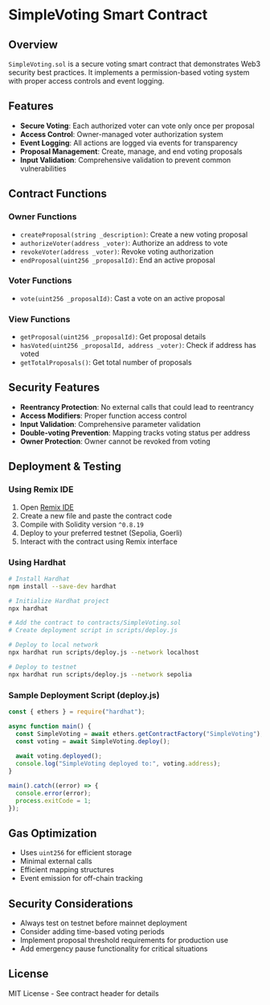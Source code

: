 # SimpleVoting Smart Contract

## Overview
`SimpleVoting.sol` is a secure voting smart contract that demonstrates Web3 security best practices. It implements a permission-based voting system with proper access controls and event logging.

## Features
- **Secure Voting**: Each authorized voter can vote only once per proposal
- **Access Control**: Owner-managed voter authorization system
- **Event Logging**: All actions are logged via events for transparency
- **Proposal Management**: Create, manage, and end voting proposals
- **Input Validation**: Comprehensive validation to prevent common vulnerabilities

## Contract Functions

### Owner Functions
- `createProposal(string _description)`: Create a new voting proposal
- `authorizeVoter(address _voter)`: Authorize an address to vote
- `revokeVoter(address _voter)`: Revoke voting authorization
- `endProposal(uint256 _proposalId)`: End an active proposal

### Voter Functions
- `vote(uint256 _proposalId)`: Cast a vote on an active proposal

### View Functions
- `getProposal(uint256 _proposalId)`: Get proposal details
- `hasVoted(uint256 _proposalId, address _voter)`: Check if address has voted
- `getTotalProposals()`: Get total number of proposals

## Security Features
- **Reentrancy Protection**: No external calls that could lead to reentrancy
- **Access Modifiers**: Proper function access control
- **Input Validation**: Comprehensive parameter validation
- **Double-voting Prevention**: Mapping tracks voting status per address
- **Owner Protection**: Owner cannot be revoked from voting

## Deployment & Testing

### Using Remix IDE
1. Open [Remix IDE](https://remix.ethereum.org/)
2. Create a new file and paste the contract code
3. Compile with Solidity version `^0.8.19`
4. Deploy to your preferred testnet (Sepolia, Goerli)
5. Interact with the contract using Remix interface

### Using Hardhat
```bash
# Install Hardhat
npm install --save-dev hardhat

# Initialize Hardhat project
npx hardhat

# Add the contract to contracts/SimpleVoting.sol
# Create deployment script in scripts/deploy.js

# Deploy to local network
npx hardhat run scripts/deploy.js --network localhost

# Deploy to testnet
npx hardhat run scripts/deploy.js --network sepolia
```

### Sample Deployment Script (deploy.js)
```javascript
const { ethers } = require("hardhat");

async function main() {
  const SimpleVoting = await ethers.getContractFactory("SimpleVoting");
  const voting = await SimpleVoting.deploy();
  
  await voting.deployed();
  console.log("SimpleVoting deployed to:", voting.address);
}

main().catch((error) => {
  console.error(error);
  process.exitCode = 1;
});
```

## Gas Optimization
- Uses `uint256` for efficient storage
- Minimal external calls
- Efficient mapping structures
- Event emission for off-chain tracking

## Security Considerations
- Always test on testnet before mainnet deployment
- Consider adding time-based voting periods
- Implement proposal threshold requirements for production use
- Add emergency pause functionality for critical situations

## License
MIT License - See contract header for details

